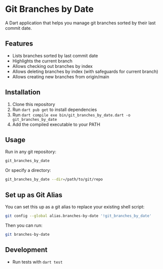# Git Branches by Date

A Dart application that helps you manage git branches sorted by their last commit date.

## Features

- Lists branches sorted by last commit date
- Highlights the current branch
- Allows checking out branches by index
- Allows deleting branches by index (with safeguards for current branch)
- Allows creating new branches from origin/main

## Installation

1. Clone this repository
2. Run `dart pub get` to install dependencies
3. Run `dart compile exe bin/git_branches_by_date.dart -o git_branches_by_date`
4. Add the compiled executable to your PATH

## Usage

Run in any git repository:

```bash
git_branches_by_date
```

Or specify a directory:

```bash
git_branches_by_date --dir=/path/to/git/repo
```

## Set up as Git Alias

You can set this up as a git alias to replace your existing shell script:

```bash
git config --global alias.branches-by-date '!git_branches_by_date'
```

Then you can run:

```bash
git branches-by-date
```

## Development

- Run tests with `dart test`
